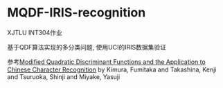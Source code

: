 # MQDF-IRIS-recognition

XJTLU INT304作业

基于QDF算法实现的多分类问题, 使用UCI的IRIS数据集验证

参考[Modified Quadratic Discriminant Functions and the Application to Chinese Character Recognition](https://ieeexplore.ieee.org/abstract/document/4767881) by Kimura, Fumitaka and Takashina, Kenji and Tsuruoka, Shinji and Miyake, Yasuji
